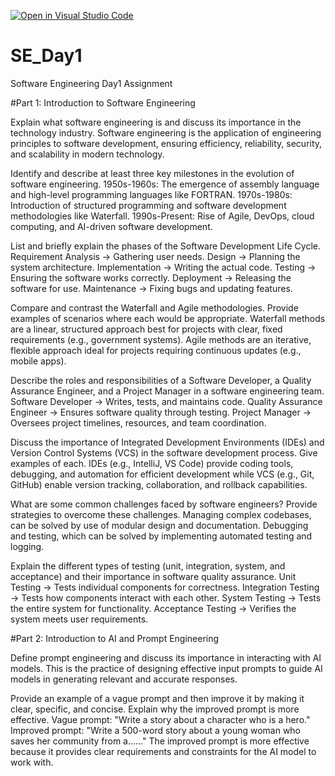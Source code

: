 [![Open in Visual Studio Code](https://classroom.github.com/assets/open-in-vscode-2e0aaae1b6195c2367325f4f02e2d04e9abb55f0b24a779b69b11b9e10269abc.svg)](https://classroom.github.com/online_ide?assignment_repo_id=18362192&assignment_repo_type=AssignmentRepo)
# SE_Day1
Software Engineering Day1 Assignment

#Part 1: Introduction to Software Engineering

Explain what software engineering is and discuss its importance in the technology industry.
Software engineering is the application of engineering principles to software development, ensuring efficiency, reliability, security, and scalability in modern technology.

Identify and describe at least three key milestones in the evolution of software engineering.
1950s-1960s: The emergence of assembly language and high-level programming languages like FORTRAN.
1970s-1980s: Introduction of structured programming and software development methodologies like Waterfall.
1990s-Present: Rise of Agile, DevOps, cloud computing, and AI-driven software development.

List and briefly explain the phases of the Software Development Life Cycle.
Requirement Analysis -> Gathering user needs.
Design -> Planning the system architecture.
Implementation -> Writing the actual code.
Testing -> Ensuring the software works correctly.
Deployment -> Releasing the software for use.
Maintenance -> Fixing bugs and updating features.

Compare and contrast the Waterfall and Agile methodologies. Provide examples of scenarios where each would be appropriate.
Waterfall methods are a linear, structured approach best for projects with clear, fixed requirements (e.g., government systems).
Agile methods are an iterative, flexible approach ideal for projects requiring continuous updates (e.g., mobile apps).

Describe the roles and responsibilities of a Software Developer, a Quality Assurance Engineer, and a Project Manager in a software engineering team.
Software Developer -> Writes, tests, and maintains code.
Quality Assurance Engineer -> Ensures software quality through testing.
Project Manager -> Oversees project timelines, resources, and team coordination.

Discuss the importance of Integrated Development Environments (IDEs) and Version Control Systems (VCS) in the software development process. Give examples of each.
IDEs (e.g., IntelliJ, VS Code) provide coding tools, debugging, and automation for efficient development while
VCS (e.g., Git, GitHub) enable version tracking, collaboration, and rollback capabilities.

What are some common challenges faced by software engineers? Provide strategies to overcome these challenges.
Managing complex codebases, can be solved by use of modular design and documentation.
Debugging and testing, which can be solved by implementing automated testing and logging.

Explain the different types of testing (unit, integration, system, and acceptance) and their importance in software quality assurance.
Unit Testing -> Tests individual components for correctness.
Integration Testing -> Tests how components interact with each other.
System Testing -> Tests the entire system for functionality.
Acceptance Testing -> Verifies the system meets user requirements.

#Part 2: Introduction to AI and Prompt Engineering


Define prompt engineering and discuss its importance in interacting with AI models.
This is the practice of designing effective input prompts to guide AI models in generating relevant and accurate responses.

Provide an example of a vague prompt and then improve it by making it clear, specific, and concise. Explain why the improved prompt is more effective.
Vague prompt: "Write a story about a character who is a hero."
Improved prompt: "Write a 500-word story about a young woman who saves her community from a......"
The improved prompt is more effective because it provides clear requirements and constraints for the AI model to work with.
